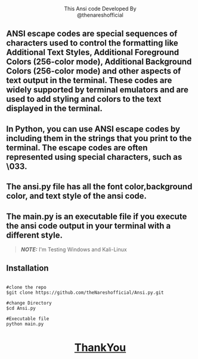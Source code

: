 <p align=center>

<p align='center'>This Ansi code Developed By <br> <a herf="https://www.instagram.com/the_naresh_offcial/">@thenareshofficial</p>

## ANSI escape codes are special sequences of characters used to control the formatting like **Additional Text Styles**, **Additional Foreground Colors (256-color mode)**, **Additional Background Colors (256-color mode)** and other aspects of text output in the terminal. These codes are widely supported by terminal emulators and are used to add styling and colors to the text displayed in the terminal.

## In Python, you can use ANSI escape codes by including them in the strings that you print to the terminal. The escape codes are often represented using special characters, such as \033.

## The ansi.py file has all the font color,background color, and text style of the ansi code. 

## The main.py is an executable file if you execute the ansi code output in your terminal with a different style.

>**_NOTE:_**    I'm Testing Windows and Kali-Linux

## Installation

```console

#clone the repo
$git clone https://github.com/theNareshofficial/Ansi.py.git

#change Directory 
$cd Ansi.py

#Executable file
python main.py

```


<h1 align='center'><u>ThankYou</u></h1>